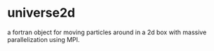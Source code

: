 # universe2d
a fortran object for moving particles around in a 2d box with massive parallelization using MPI.
